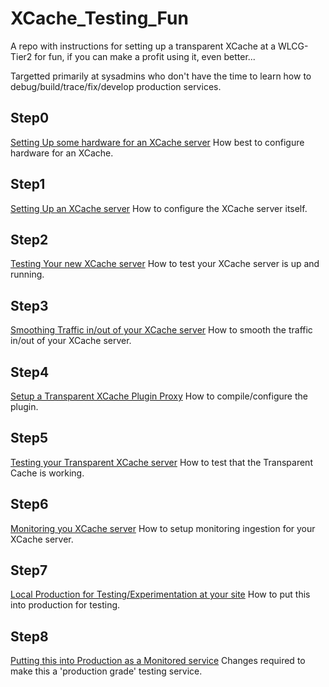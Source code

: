 # XCache_Testing_Fun
A repo with instructions for setting up a transparent XCache at a WLCG-Tier2 for fun, if you can make a profit using it, even better...


Targetted primarily at sysadmins who don't have the time to learn how to debug/build/trace/fix/develop production services.

## Step0
[Setting Up some hardware for an XCache server](docs/xcache_hardware_requirements.md)
How best to configure hardware for an XCache.

## Step1
[Setting Up an XCache server](docs/xcache_server_setup.md)
How to configure the XCache server itself.

## Step2
[Testing Your new XCache server](docs/xcache_server_testing.md)
How to test your XCache server is up and running.

## Step3
[Smoothing Traffic in/out of your XCache server](docs/xcace_server_traffic_smoothing.md)
How to smooth the traffic in/out of your XCache server.

## Step4
[Setup a Transparent XCache Plugin Proxy](docs/xcache_proxy_plugin.md)
How to compile/configure the plugin.

## Step5
[Testing your Transparent XCache server](docs/xcache_transparent_testing.md)
How to test that the Transparent Cache is working.

## Step6
[Monitoring you XCache server](docs/xcache_monitoring.md)
How to setup monitoring ingestion for your XCache server.

## Step7
[Local Production for Testing/Experimentation at your site](docs/xcache_production_testing.md)
How to put this into production for testing.

## Step8
[Putting this into Production as a Monitored service](docs/xcache_for_production.md)
Changes required to make this a 'production grade' testing service.

